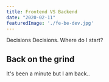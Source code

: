 ```yaml
---
title: Frontend VS Backend
date: "2020-02-11"
featuredImage: './fe-be-dev.jpg'
---
```


Decisions Decisions. Where do I start? 

<!-- end -->

## Back on the grind

It's been a minute but I am back..